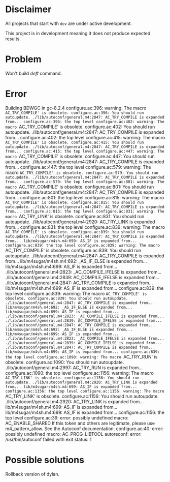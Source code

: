 # Disclaimer
All projects that start with `dev`
are under active development.

This project is in development meaning
it does not produce expected results.

# Problem
Won't build *deft* command.

# Error
Building BDWGC in gc-8.2.4
configure.ac:396: warning: The macro `AC_TRY_COMPILE' is obsolete.
configure.ac:396: You should run autoupdate.
./lib/autoconf/general.m4:2847: AC_TRY_COMPILE is expanded from...
configure.ac:396: the top level
configure.ac:402: warning: The macro `AC_TRY_COMPILE' is obsolete.
configure.ac:402: You should run autoupdate.
./lib/autoconf/general.m4:2847: AC_TRY_COMPILE is expanded from...
configure.ac:402: the top level
configure.ac:415: warning: The macro `AC_TRY_COMPILE' is obsolete.
configure.ac:415: You should run autoupdate.
./lib/autoconf/general.m4:2847: AC_TRY_COMPILE is expanded from...
configure.ac:415: the top level
configure.ac:447: warning: The macro `AC_TRY_COMPILE' is obsolete.
configure.ac:447: You should run autoupdate.
./lib/autoconf/general.m4:2847: AC_TRY_COMPILE is expanded from...
configure.ac:447: the top level
configure.ac:579: warning: The macro `AC_TRY_COMPILE' is obsolete.
configure.ac:579: You should run autoupdate.
./lib/autoconf/general.m4:2847: AC_TRY_COMPILE is expanded from...
configure.ac:579: the top level
configure.ac:801: warning: The macro `AC_TRY_COMPILE' is obsolete.
configure.ac:801: You should run autoupdate.
./lib/autoconf/general.m4:2847: AC_TRY_COMPILE is expanded from...
configure.ac:801: the top level
configure.ac:815: warning: The macro `AC_TRY_COMPILE' is obsolete.
configure.ac:815: You should run autoupdate.
./lib/autoconf/general.m4:2847: AC_TRY_COMPILE is expanded from...
configure.ac:815: the top level
configure.ac:831: warning: The macro `AC_TRY_LINK' is obsolete.
configure.ac:831: You should run autoupdate.
./lib/autoconf/general.m4:2920: AC_TRY_LINK is expanded from...
configure.ac:831: the top level
configure.ac:839: warning: The macro `AC_TRY_COMPILE' is obsolete.
configure.ac:839: You should run autoupdate.
./lib/autoconf/general.m4:2847: AC_TRY_COMPILE is expanded from...
lib/m4sugar/m4sh.m4:699: AS_IF is expanded from...
configure.ac:839: the top level
configure.ac:839: warning: The macro `AC_TRY_COMPILE' is obsolete.
configure.ac:839: You should run autoupdate.
./lib/autoconf/general.m4:2847: AC_TRY_COMPILE is expanded from...
lib/m4sugar/m4sh.m4:692: _AS_IF_ELSE is expanded from...
lib/m4sugar/m4sh.m4:699: AS_IF is expanded from...
./lib/autoconf/general.m4:2823: _AC_COMPILE_IFELSE is expanded from...
./lib/autoconf/general.m4:2839: AC_COMPILE_IFELSE is expanded from...
./lib/autoconf/general.m4:2847: AC_TRY_COMPILE is expanded from...
lib/m4sugar/m4sh.m4:699: AS_IF is expanded from...
configure.ac:839: the top level
configure.ac:839: warning: The macro `AC_TRY_COMPILE' is obsolete.
configure.ac:839: You should run autoupdate.
./lib/autoconf/general.m4:2847: AC_TRY_COMPILE is expanded from...
lib/m4sugar/m4sh.m4:692: _AS_IF_ELSE is expanded from...
lib/m4sugar/m4sh.m4:699: AS_IF is expanded from...
./lib/autoconf/general.m4:2823: _AC_COMPILE_IFELSE is expanded from...
./lib/autoconf/general.m4:2839: AC_COMPILE_IFELSE is expanded from...
./lib/autoconf/general.m4:2847: AC_TRY_COMPILE is expanded from...
lib/m4sugar/m4sh.m4:692: _AS_IF_ELSE is expanded from...
lib/m4sugar/m4sh.m4:699: AS_IF is expanded from...
./lib/autoconf/general.m4:2823: _AC_COMPILE_IFELSE is expanded from...
./lib/autoconf/general.m4:2839: AC_COMPILE_IFELSE is expanded from...
./lib/autoconf/general.m4:2847: AC_TRY_COMPILE is expanded from...
lib/m4sugar/m4sh.m4:699: AS_IF is expanded from...
configure.ac:839: the top level
configure.ac:1090: warning: The macro `AC_TRY_RUN' is obsolete.
configure.ac:1090: You should run autoupdate.
./lib/autoconf/general.m4:2997: AC_TRY_RUN is expanded from...
configure.ac:1090: the top level
configure.ac:1156: warning: The macro `AC_TRY_LINK' is obsolete.
configure.ac:1156: You should run autoupdate.
./lib/autoconf/general.m4:2920: AC_TRY_LINK is expanded from...
lib/m4sugar/m4sh.m4:699: AS_IF is expanded from...
configure.ac:1156: the top level
configure.ac:1156: warning: The macro `AC_TRY_LINK' is obsolete.
configure.ac:1156: You should run autoupdate.
./lib/autoconf/general.m4:2920: AC_TRY_LINK is expanded from...
lib/m4sugar/m4sh.m4:699: AS_IF is expanded from...
lib/m4sugar/m4sh.m4:699: AS_IF is expanded from...
configure.ac:1156: the top level
configure.ac:39: error: possibly undefined macro: AC_ENABLE_SHARED
      If this token and others are legitimate, please use m4_pattern_allow.
      See the Autoconf documentation.
configure.ac:40: error: possibly undefined macro: AC_PROG_LIBTOOL
autoreconf: error: /usr/bin/autoconf failed with exit status: 1

# Possible solutions
Rollback version of dylan.